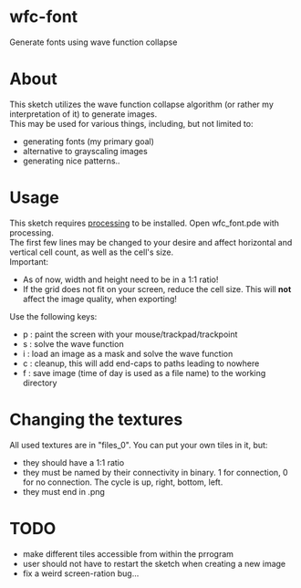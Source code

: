 # wfc-font
Generate fonts using wave function collapse

# About  
This sketch utilizes the wave function collapse algorithm (or rather my interpretation of it) to generate images.  
This may be used for various things, including, but not limited to:
- generating fonts (my primary goal)  
- alternative to grayscaling images  
- generating nice patterns..  

# Usage  
This sketch requires [processing](https://processing.org) to be installed. Open wfc_font.pde with processing.  
The first few lines may be changed to your desire and affect horizontal and vertical cell count, as well as the cell's size.  
Important:  
- As of now, width and height need to be in a 1:1 ratio!  
- If the grid does not fit on your screen, reduce the cell size. This will **not** affect the image quality, when exporting!

Use the following keys:  
- p : paint the screen with your mouse/trackpad/trackpoint  
- s : solve the wave function  
- i : load an image as a mask and solve the wave function  
- c : cleanup, this will add end-caps to paths leading to nowhere  
- f : save image (time of day is used as a file name) to the working directory  

# Changing the textures  
All used textures are in "files_0". You can put your own tiles in it, but:  
- they should have a 1:1 ratio  
- they must be named by their connectivity in binary. 1 for connection, 0 for no connection. The cycle is up, right, bottom, left.  
- they must end in .png  

# TODO  
- make different tiles accessible from within the prrogram  
- user should not have to restart the sketch when creating a new image  
- fix a weird screen-ration bug...  
